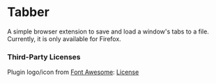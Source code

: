 # Tabber

A simple browser extension to save and load a window's tabs to a file.
Currently, it is only available for Firefox.

### Third-Party Licenses
Plugin logo/icon from [Font Awesome](https://fontawesome.com): [License](https://fontawesome.com/license)
